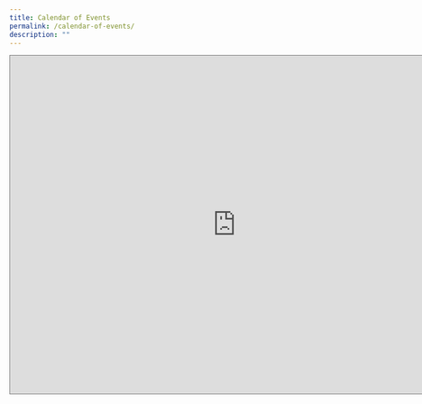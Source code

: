 ```yaml
---
title: Calendar of Events
permalink: /calendar-of-events/
description: ""
---
```

<iframe scrolling="no" frameborder="0" height="600" width="800" style="border:solid 1px #777" src="https://calendar.google.com/calendar/embed?height=600&amp;wkst=2&amp;bgcolor=%23ffffff&amp;ctz=Asia%2FSingapore&amp;showTitle=1&amp;showPrint=0&amp;title=Nanyang%20JC%20Calendar&amp;src=bnlqY3dlYjIwMTRAZ21haWwuY29t&amp;src=ZW4uc2luZ2Fwb3JlI2hvbGlkYXlAZ3JvdXAudi5jYWxlbmRhci5nb29nbGUuY29t&amp;color=%237986CB&amp;color=%23D81B60"></iframe>